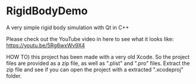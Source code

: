 # RigidBodyDemo
A very simple rigid body simulation with Qt in C++

Please check out the YouTube video in here to see what it looks like:
https://youtu.be/5Rg6wxWv9X4

HOW TO) this project has been made with a very old Xcode.
So the project files are provided as a zip file, as well as ".plist" and ".pro" files.
Extract the zip file and see if you can open the project with a extracted ".xcodeproj" folder.
